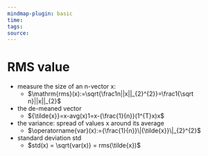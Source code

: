 ```yaml
---
mindmap-plugin: basic
time: 
tags: 
source:
---
```

# RMS value
- measure the size of an n-vector x:
	- $\mathrm{rms}(x):=\sqrt{\frac1n||x||_{2}^{2}}=\frac1{\sqrt n}||x||_{2}$
- the de-meaned vector
	- ${\tilde{x}}=x-avg(x)1=x-{\frac{1}{n}}(1^{T}x)x$
- the variance: spread of values x around its average
	- $\operatorname{var}(x):={\frac{1}{n}}\|{\tilde{x}}\|_{2}^{2}$
- standard deviation std
	- $std(x) = \sqrt{var(x)} = rms(\tilde{x})$
<!--ID: 1708098042584-->
